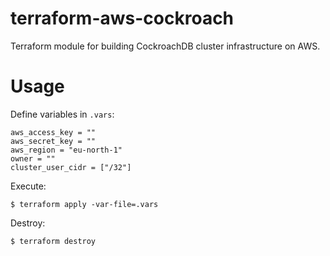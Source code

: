 # terraform-aws-cockroach

Terraform module for building CockroachDB cluster infrastructure on AWS.

# Usage

Define variables in `.vars`:

    aws_access_key = ""
    aws_secret_key = ""
    aws_region = "eu-north-1"
    owner = ""
    cluster_user_cidr = ["/32"]

Execute:

    $ terraform apply -var-file=.vars

Destroy:  
  
    $ terraform destroy
